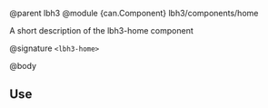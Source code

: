 @parent lbh3
@module {can.Component} lbh3/components/home <lbh3-home>

A short description of the lbh3-home component

@signature `<lbh3-home>`

@body

## Use

